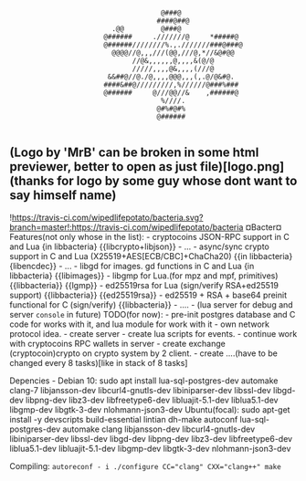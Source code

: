 ```                                                                                
                                                                                
                                     @###@                                      
                                    ####@##@                                    
                         .@@         @###@                                      
                       @######     .///////@     *#####@                        
                       @######////////%.,.///////###@###@                       
                         @@@@//@,,,///(@@,///@,*//&@#@@                         
                              //@&,,,,,,@,,,,&(@/@                              
                              /////,,,,@&,,,,(///@                              
                        &&##@//@./@,,,,@@@,,,(,.@/@&#@.                         
                       ####&##@/////////,%//////@###%###                        
                       @######     @///@@//&    ,######@                        
                                     %////.                                     
                                    @#%#@#%                                     
                                    @######                                     
                                                                                
```                                                                                
(Logo by 'MrB' can be broken in some html previewer, better to open as just file)[logo.png]
(thanks for logo by some guy whose dont want to say himself name)
--------------------------------------------------
!https://travis-ci.com/wipedlifepotato/bacteria.svg?branch=master!:https://travis-ci.com/wipedlifepotato/bacteria
¤Bacter¤ 
Features(not only whose in the list):
	- cryptocoins JSON-RPC support in C and Lua {in libbacteria} {{libcrypto+libjson}}
	- ...
	- async/sync crypto support in C and Lua (X25519+AES[ECB/CBC]+ChaCha20) {{in libbacteria} {libencdec}}
	- ...
	- libgd for images. gd functions in C and Lua {in libbacteria} {{libimages}}
	- libgmp for Lua.(for mpz and mpf, primitives) {{libbacteria}} {{lgmp}}
	- ed25519rsa for Lua (sign/verify RSA+ed25519 support) {{libbacteria}} {{ed25519rsa}} 
	- ed25519 + RSA + base64 preinit functional for C (sign/verify) {{libbacteria}} 
	- ....
	- (lua server for debug and server `console` in future)
TODO(for now):
	- pre-init postgres database and C code for works with it, and lua module for work with it
	- own network protocol idea.
	- create server
	- create lua scripts for events.
	- continue work with cryptocoins RPC wallets in server
	- create exchange (cryptocoin)crypto on crypto system by 2 client.
	- create ....(have to be changed every 8 tasks)[like in stack of 8 tasks]
	
Depencies -
	Debian 10:
		sudo apt install lua-sql-postgres-dev automake clang-7 libjansson-dev libcurl4-gnutls-dev libiniparser-dev libssl-dev libgd-dev libpng-dev libz3-dev libfreetype6-dev libluajit-5.1-dev liblua5.1-dev libgmp-dev libgtk-3-dev nlohmann-json3-dev
	Ubuntu(focal):
		sudo apt-get install -y devscripts build-essential lintian dh-make autoconf lua-sql-postgres-dev automake clang libjansson-dev libcurl4-gnutls-dev libiniparser-dev libssl-dev libgd-dev libpng-dev libz3-dev libfreetype6-dev liblua5.1-dev libluajit-5.1-dev libgmp-dev libgtk-3-dev nlohmann-json3-dev
	

Compiling:
	```
		autoreconf - i
		./configure CC="clang" CXX="clang++"
		make
	```
